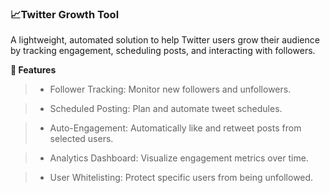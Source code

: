 <h3>📈Twitter Growth Tool</h3>
A lightweight, automated solution to help Twitter users grow their audience by tracking engagement, scheduling posts, and interacting with followers.

**🚀 Features**
>- Follower Tracking: Monitor new followers and unfollowers.

>- Scheduled Posting: Plan and automate tweet schedules.

>- Auto-Engagement: Automatically like and retweet posts from selected users.

>- Analytics Dashboard: Visualize engagement metrics over time.

>- User Whitelisting: Protect specific users from being unfollowed.
